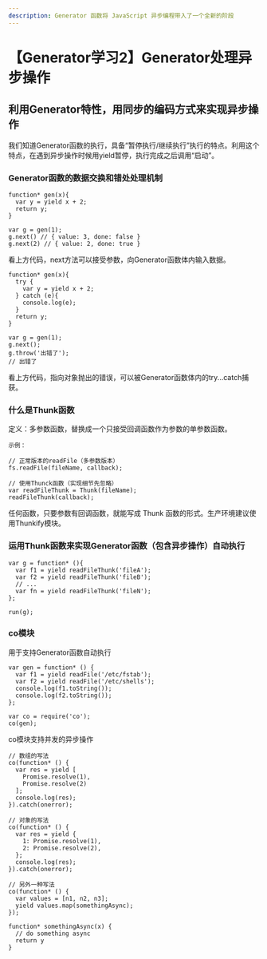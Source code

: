 ```yaml
---
description: Generator 函数将 JavaScript 异步编程带入了一个全新的阶段
---
```


# 【Generator学习2】Generator处理异步操作

## 利用Generator特性，用同步的编码方式来实现异步操作

我们知道Generator函数的执行，具备“暂停执行/继续执行”执行的特点。利用这个特点，在遇到异步操作时候用yield暂停，执行完成之后调用“启动”。

### Generator函数的数据交换和错处处理机制

```text
function* gen(x){
  var y = yield x + 2;
  return y;
}

var g = gen(1);
g.next() // { value: 3, done: false }
g.next(2) // { value: 2, done: true }
```

看上方代码，next方法可以接受参数，向Generator函数体内输入数据。

```text
function* gen(x){
  try {
    var y = yield x + 2;
  } catch (e){
    console.log(e);
  }
  return y;
}

var g = gen(1);
g.next();
g.throw('出错了');
// 出错了
```

看上方代码，指向对象抛出的错误，可以被Generator函数体内的try...catch捕获。

### 什么是Thunk函数

定义：多参数函数，替换成一个只接受回调函数作为参数的单参数函数。

```text
示例：

// 正常版本的readFile（多参数版本）
fs.readFile(fileName, callback);

// 使用Thunck函数（实现细节先忽略）
var readFileThunk = Thunk(fileName);
readFileThunk(callback);
```

任何函数，只要参数有回调函数，就能写成 Thunk 函数的形式。生产环境建议使用Thunkify模块。

### 运用Thunk函数来实现Generator函数（包含异步操作）自动执行

```text
var g = function* (){
  var f1 = yield readFileThunk('fileA');
  var f2 = yield readFileThunk('fileB');
  // ...
  var fn = yield readFileThunk('fileN');
};

run(g);
```

### co模块

用于支持Generator函数自动执行

```text
var gen = function* () {
  var f1 = yield readFile('/etc/fstab');
  var f2 = yield readFile('/etc/shells');
  console.log(f1.toString());
  console.log(f2.toString());
};

var co = require('co');
co(gen);
```

co模块支持并发的异步操作

```text
// 数组的写法
co(function* () {
  var res = yield [
    Promise.resolve(1),
    Promise.resolve(2)
  ];
  console.log(res);
}).catch(onerror);

// 对象的写法
co(function* () {
  var res = yield {
    1: Promise.resolve(1),
    2: Promise.resolve(2),
  };
  console.log(res);
}).catch(onerror);

// 另外一种写法
co(function* () {
  var values = [n1, n2, n3];
  yield values.map(somethingAsync);
});

function* somethingAsync(x) {
  // do something async
  return y
}
```

